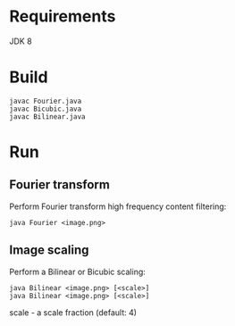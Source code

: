 Requirements
============

JDK 8

Build
=====

```
javac Fourier.java
javac Bicubic.java
javac Bilinear.java
```

Run
===

Fourier transform
-----------------

Perform Fourier transform high frequency content filtering:

```
java Fourier <image.png>
```

Image scaling
-------------

Perform a Bilinear or Bicubic scaling:

```
java Bilinear <image.png> [<scale>]
java Bilinear <image.png> [<scale>]
```

scale - a scale fraction (default: 4)
